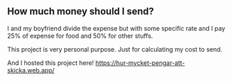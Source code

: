 ## How much money should I send?

I and my boyfriend divide the expense but with some specific rate and I pay 25% of expense for food and 50% for other stuffs.

This project is very personal purpose. Just for calculating my cost to send.

And I hosted this project here!
https://hur-mycket-pengar-att-skicka.web.app/
